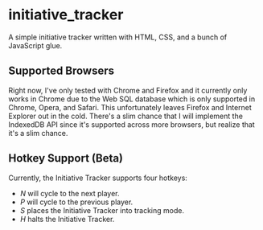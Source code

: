 initiative_tracker
==================

A simple initiative tracker written with HTML, CSS, and a bunch of JavaScript glue.

Supported Browsers
------------------

Right now, I've only tested with Chrome and Firefox and it currently only works in Chrome due to the Web SQL database
which is only supported in Chrome, Opera, and Safari.  This unfortunately leaves Firefox and Internet Explorer out in
the cold.  There's a slim chance that I will implement the IndexedDB API since it's supported across more browsers,
but realize that it's a slim chance.

Hotkey Support (Beta)
---------------------
Currently, the Initiative Tracker supports four hotkeys:

- *N* will cycle to the next player.
- *P* will cycle to the previous player.
- *S* places the Initiative Tracker into tracking mode.
- *H* halts the Initiative Tracker.
